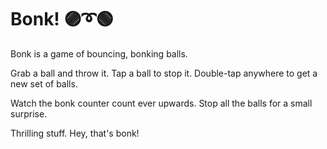 # Bonk! 🟣➰🟢
Bonk is a game of bouncing, bonking balls.

Grab a ball and throw it. Tap a ball to stop it. Double-tap anywhere to get a new set of balls.

Watch the bonk counter count ever upwards. Stop all the balls for a small surprise. 

Thrilling stuff. Hey, that's bonk!

